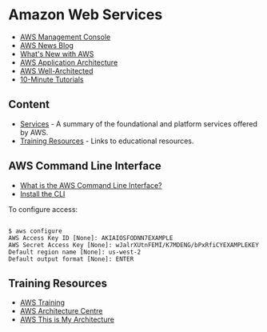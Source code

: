 # Amazon Web Services

* [AWS Management Console](https://console.aws.amazon.com/)
* [AWS News Blog](https://aws.amazon.com/blogs/aws/)
* [What's New with AWS](https://aws.amazon.com/new/)
* [AWS Application Architecture](https://aws.amazon.com/architecture/)
* [AWS Well-Architected](https://aws.amazon.com/architecture/well-architected/)
* [10-Minute Tutorials](https://aws.amazon.com/getting-started/tutorials/)

## Content

* [Services](/AWS/Services.md) - A summary of the foundational and platform services offered by AWS.
* [Training Resources](#training-resources) - Links to educational resources.

## AWS Command Line Interface

* [What is the AWS Command Line Interface?](https://docs.aws.amazon.com/cli/latest/userguide/cli-chap-welcome.html)
* [Install the CLI](https://aws.amazon.com/cli/)

To configure access:

```

$ aws configure
AWS Access Key ID [None]: AKIAIOSFODNN7EXAMPLE
AWS Secret Access Key [None]: wJalrXUtnFEMI/K7MDENG/bPxRfiCYEXAMPLEKEY
Default region name [None]: us-west-2
Default output format [None]: ENTER

```

## Training Resources

* [AWS Training](https://aws.amazon.com/training/)
* [AWS Architecture Centre](https://aws.amazon.com/architecture/)
* [AWS This is My Architecture](https://aws.amazon.com/this-is-my-architecture/)

